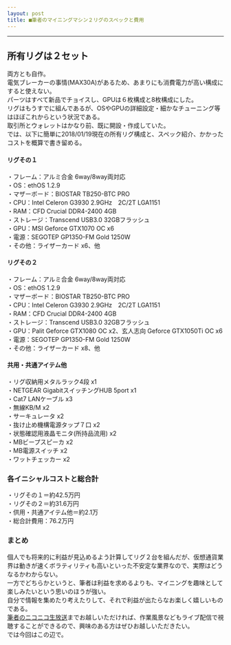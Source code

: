 ```yaml
---
layout: post
title: ■筆者のマイニングマシン２リグのスペックと費用
---
```

---

## **所有リグは２セット**
両方とも自作。  
電気ブレーカーの事情(MAX30A)があるため、あまりにも消費電力が高い構成にすると使えない。  
パーツはすべて新品でチョイスし、GPUは６枚構成と8枚構成にした。  
リグはもうすでに組んであるが、OSやGPUの詳細設定・細かなチューニング等はほぼこれからという状況である。  
取引所とウォレットはかなり前、既に開設・作成していた。  
では、以下に簡単に2018/01/19現在の所有リグ構成と、スペック紹介、かかったコストを概算で書き留める。  


#### **リグその１**

・フレーム：アルミ合金 6way/8way両対応  
・OS：ethOS 1.2.9  
・マザーボード：BIOSTAR TB250-BTC PRO  
・CPU：Intel Celeron G3930 2.9GHz　2C/2T LGA1151  
・RAM：CFD Crucial DDR4-2400 4GB  
・ストレージ：Transcend USB3.0 32GBフラッシュ  
・GPU：MSI Geforce GTX1070 OC x6  
・電源：SEGOTEP GP1350-FM Gold 1250W  
・その他：ライザーカード x6、他  


#### **リグその２**

・フレーム：アルミ合金 6way/8way両対応  
・OS：ethOS 1.2.9  
・マザーボード：BIOSTAR TB250-BTC PRO  
・CPU：Intel Celeron G3930 2.9GHz　2C/2T LGA1151  
・RAM：CFD Crucial DDR4-2400 4GB  
・ストレージ：Transcend USB3.0 32GBフラッシュ  
・GPU：Palit Geforce GTX1080 OC x2、玄人志向 Geforce GTX1050Ti OC x6  
・電源：SEGOTEP GP1350-FM Gold 1250W  
・その他：ライザーカード x8、他  


#### **共用・共通アイテム他**

・リグ収納用メタルラック4段 x1  
・NETGEAR GigabitスイッチングHUB 5port x1  
・Cat7 LANケーブル x3  
・無線KB/M x2  
・サーキュレータ x2  
・抜け止め機構電源タップ７口 x2  
・状態確認用液晶モニタ(所持品流用) x2  
・MBビープスピーカ x2  
・MB電源スイッチ x2  
・ワットチェッカー x2  



### **各イニシャルコストと総合計**

・リグその１＝約42.5万円  
・リグその２＝約31.6万円  
・供用・共通アイテム他＝約2.1万  
・総合計費用：76.2万円  



### **まとめ**
個人でも将来的に利益が見込めるよう計算してリグ２台を組んだが、仮想通貨業界は動きが速くボラティリティも高いといった不安定な業界なので、実際はどうなるかわからない。  
一方でどちらかというと、筆者は利益を求めるよりも、マイニングを趣味として楽しみたいという思いのほうが強い。  
自分で情報を集めたり考えたりして、それで利益が出たらなお楽しく嬉しいものである。  
[筆者のニコニコ生放送](http://com.nicovideo.jp/community/co1136215)までお越しいただければ、作業風景などもライブ配信で視聴することができるので、興味のある方はぜひお越しいただきたい。  
では今回はこの辺で。  
